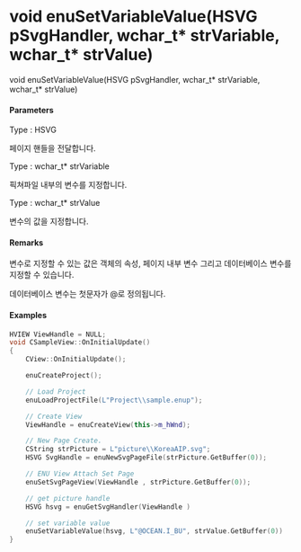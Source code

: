 # void enuSetVariableValue\(HSVG pSvgHandler, wchar\_t\* strVariable, wchar\_t\* strValue\)

void enuSetVariableValue\(HSVG pSvgHandler, wchar\_t\* strVariable, wchar\_t\* strValue\)

#### Parameters

Type : HSVG

페이지 핸들을 전달합니다.

Type : wchar\_t\* strVariable

픽쳐파일 내부의 변수를 지정합니다.

Type : wchar\_t\* strValue

변수의 값을 지정합니다.

#### Remarks

변수로 지정할 수 있는 값은 객체의 속성, 페이지 내부 변수 그리고 데이터베이스 변수를 지정할 수 있습니다.

데이터베이스 변수는 첫문자가 @로 정의됩니다.

#### Examples

```cpp
HVIEW ViewHandle = NULL; 
void CSampleView::OnInitialUpdate() 
{ 
    CView::OnInitialUpdate(); 

    enuCreateProject(); 

    // Load Project
    enuLoadProjectFile(L"Project\\sample.enup"); 

    // Create View
    ViewHandle = enuCreateView(this->m_hWnd); 

    // New Page Create. 
    CString strPicture = L"picture\\KoreaAIP.svg"; 
    HSVG SvgHandle = enuNewSvgPageFile(strPicture.GetBuffer(0)); 

    // ENU View Attach Set Page 
    enuSetSvgPageView(ViewHandle , strPicture.GetBuffer(0)); 

    // get picture handle
    HSVG hsvg = enuGetSvgHandler(ViewHandle )

    // set variable value
    enuSetVariableValue(hsvg, L"@OCEAN.I_BU", strValue.GetBuffer(0))
}
```



